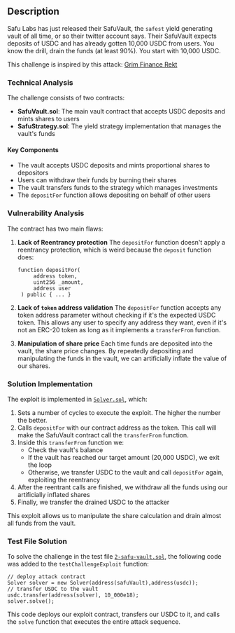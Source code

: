 ## Description
Safu Labs has just released their SafuVault, the `safest` yield generating vault of all time, or so their twitter account says.
Their SafuVault expects deposits of USDC and has already gotten 10,000 USDC from users.
You know the drill, drain the funds (at least 90%). You start with 10,000 USDC. 

This challenge is inspired by this attack: [Grim Finance Rekt](https://rekt.news/grim-finance-rekt)

### Technical Analysis
The challenge consists of two contracts:
- **SafuVault.sol**: The main vault contract that accepts USDC deposits and mints shares to users
- **SafuStrategy.sol**: The yield strategy implementation that manages the vault's funds

#### Key Components
- The vault accepts USDC deposits and mints proportional shares to depositors
- Users can withdraw their funds by burning their shares
- The vault transfers funds to the strategy which manages investments
- The `depositFor` function allows depositing on behalf of other users
  
### Vulnerability Analysis
The contract has two main flaws:

1. **Lack of Reentrancy protection**
   The `depositFor` function doesn't apply a reentrancy protection, which is weird because the `deposit` function does:
   ```solidity
   function depositFor(
        address token, 
        uint256 _amount, 
        address user
    ) public { ... }
   ```
   
2. **Lack of `token` address validation**
   The `depositFor` function accepts any token address parameter without checking if it's the expected USDC token. This allows any user to specify any address they want, even if it's not an ERC-20 token as long as it implements a `transferFrom` function.

3. **Manipulation of share price**
   Each time funds are deposited into the vault, the share price changes. By repeatedly depositing and manipulating the funds in the vault, we can artificially inflate the value of our shares.

### Solution Implementation
The exploit is implemented in [`Solver.sol`](./Solver.sol), which:

1. Sets a number of cycles to execute the exploit. The higher the number the better.
2. Calls `depositFor` with our contract address as the token. This call will make the SafuVault contract call the `transferFrom` function.
3. Inside this `transferFrom` function we:
   - Check the vault's balance
   - If the vault has reached our target amount (20,000 USDC), we exit the loop
   - Otherwise, we transfer USDC to the vault and call `depositFor` again, exploiting the reentrancy
4. After the reentrant calls are finished, we withdraw all the funds using our artificially inflated shares
5. Finally, we transfer the drained USDC to the attacker

This exploit allows us to manipulate the share calculation and drain almost all funds from the vault.

### Test File Solution
To solve the challenge in the test file [`2-safu-vault.sol`](../../test/2-safu-vault.sol), the following code was added to the `testChallengeExploit` function:

```solidity
// deploy attack contract
Solver solver = new Solver(address(safuVault),address(usdc));
// transfer USDC to the vault
usdc.transfer(address(solver), 10_000e18);
solver.solve();
```

This code deploys our exploit contract, transfers our USDC to it, and calls the `solve` function that executes the entire attack sequence.